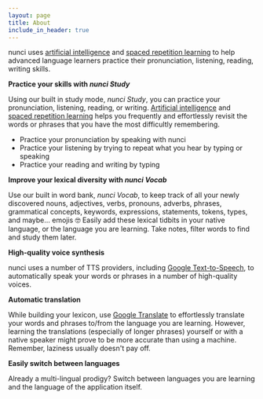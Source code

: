 ```yaml
---
layout: page
title: About
include_in_header: true
---
```


nunci uses [artificial intelligence](https://en.wikipedia.org/wiki/Natural_language_processing) and [spaced repetition learning](https://en.wikipedia.org/wiki/Spaced_repetition) to help advanced language learners practice their pronunciation, listening, reading, writing skills.

**Practice your skills with *nunci Study***

Using our built in study mode, *nunci Study*, you can practice your pronunciation, listening, reading, or writing. [Artificial intelligence](https://en.wikipedia.org/wiki/Natural_language_processing) and [spaced repetition learning](https://en.wikipedia.org/wiki/Spaced_repetition) helps you frequently and effortlessly revisit the words or phrases that you have the most difficultly remembering.

* Practice your pronunciation by speaking with nunci
* Practice your listening by trying to repeat what you hear by typing or speaking
* Practice your reading and writing by typing

**Improve your lexical diversity with *nunci Vocab***

Use our built in word bank, *nunci Vocab*, to keep track of all your newly discovered nouns, adjectives, verbs, pronouns, adverbs, phrases, grammatical concepts, keywords, expressions, statements, tokens, types, and maybe... emojis 🤓 Easily add these lexical tidbits in your native language, or the language you are learning. Take notes, filter words to find and study them later.

**High-quality voice synthesis**

nunci uses a number of TTS providers, including [Google Text-to-Speech](https://translate.google.com/), to automatically speak your words or phrases in a number of high-quality voices.

**Automatic translation**

While building your lexicon, use [Google Translate](https://translate.google.com/) to effortlessly translate your words and phrases to/from the language you are learning. However, learning the translations (especially of longer phrases) yourself or with a native speaker might prove to be more accurate than using a machine. Remember, laziness usually doesn't pay off.

**Easily switch between languages**

Already a multi-lingual prodigy? Switch between languages you are learning and the language of the application itself.

